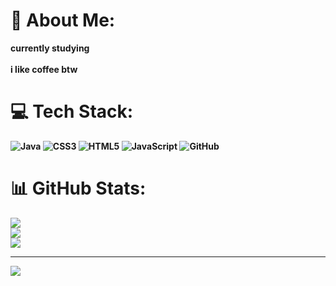 # 💫 About Me:
<b>currently studying<b><br><br>i like coffee btw


# 💻 Tech Stack:
![Java](https://img.shields.io/badge/java-%23ED8B00.svg?style=for-the-badge&logo=openjdk&logoColor=white) ![CSS3](https://img.shields.io/badge/css3-%231572B6.svg?style=for-the-badge&logo=css3&logoColor=white) ![HTML5](https://img.shields.io/badge/html5-%23E34F26.svg?style=for-the-badge&logo=html5&logoColor=white) ![JavaScript](https://img.shields.io/badge/javascript-%23323330.svg?style=for-the-badge&logo=javascript&logoColor=%23F7DF1E) ![GitHub](https://img.shields.io/badge/github-%23121011.svg?style=for-the-badge&logo=github&logoColor=white)
# 📊 GitHub Stats:
![](https://github-readme-stats.vercel.app/api?username=razorx411&theme=dark&hide_border=false&include_all_commits=false&count_private=false)<br/>
![](https://github-readme-streak-stats.herokuapp.com/?user=razorx411&theme=dark&hide_border=false)<br/>
![](https://github-readme-stats.vercel.app/api/top-langs/?username=razorx411&theme=dark&hide_border=false&include_all_commits=false&count_private=false&layout=compact)

---
[![](https://visitcount.itsvg.in/api?id=razorx411&icon=0&color=0)](https://visitcount.itsvg.in)

